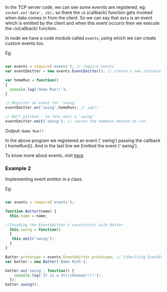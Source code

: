 In the TCP server code, we can see some evernts are registered, eg: `socket.on('data', cb);` so there the `cb` (callback) function gets invoked when data comes in from the client. So we can say that `data` is an event which is emitted by the client and when this event occurrs then we execute the `cb`(callback) function.

In node we have a code module called `events`, using which we can create custom events too.

Eg:

```js

var events = require('events'); // require events
var eventEmitter = new events.EventEmitter(); // create a new instance

var homeRun = function()
{
  console.log('Home Run!!');
}

// Register an event for 'swing'
eventEmitter.on('swing',homeRun); // yay!!

// Ball pitched.. So lets emit a 'swing'
eventEmitter.emit('swing'); // causes the homeRun method to run.

```

Output: `Home Run!!`

In the above program we registered an event (‘ swing’) passing the callback ( homeRun()). And in the last line we Emitted the event (‘ swing’).

To know more about events, visit [here](https://nodejs.org/api/events.html).

### Example 2

Implementing event emittor in a class.

Eg:

```js

var events = require('events');

function Batter(name) {
  this.name = name;

//Invoking the EventEmitter's constructor with Batter.
  this.swing = function()
  {
   this.emit('swing');
  }
}

Batter.prototype = events.EventEmitter.prototype; // Inheriting EventEmitters methods into Batter. ex: 'on', as user below
var batter = new Batter('Babe Ruth');

batter.on('swing', function() {
    console.log('It is a Strrikkkeee!!!!');
  });
batter.swing();

```
